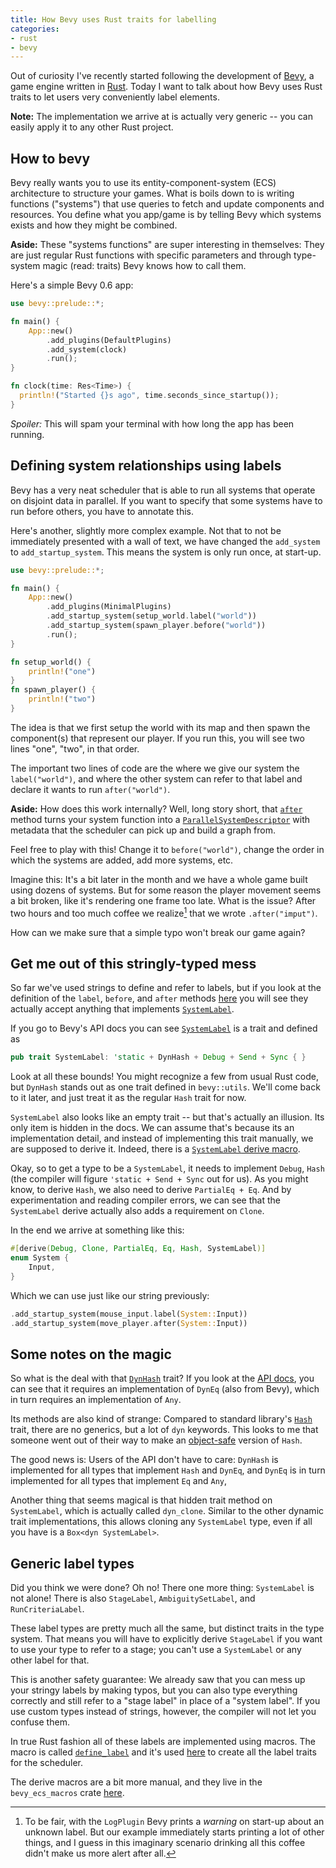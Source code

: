 ```yaml
---
title: How Bevy uses Rust traits for labelling
categories:
- rust
- bevy
---
```

Out of curiosity I've recently started following the development of [Bevy],
a game engine written in [Rust].
Today I want to talk about how Bevy uses Rust traits to let users very conveniently label elements.

**Note:** The implementation we arrive at is actually very generic
-- you can easily apply it to any other Rust project.


[Bevy]: https://bevyengine.org/
[Rust]: https://www.rust-lang.org/

## How to bevy

Bevy really wants you to use its entity-component-system (ECS) architecture
to structure your games.
What is boils down to is writing functions ("systems")
that use queries to fetch and update components and resources.
You define what you app/game is by telling Bevy which systems exists
and how they might be combined.

**Aside:** These "systems functions" are super interesting in themselves:
They are just regular Rust functions with specific parameters
and through type-system magic (read: traits) Bevy knows how to call them.

Here's a simple Bevy 0.6 app:

```rust
use bevy::prelude::*;

fn main() {
    App::new()
        .add_plugins(DefaultPlugins)
        .add_system(clock)
        .run();
}

fn clock(time: Res<Time>) {
  println!("Started {}s ago", time.seconds_since_startup());
}
```

*Spoiler:* This will spam your terminal with how long the app has been running.

## Defining system relationships using labels

Bevy has a very neat scheduler
that is able to run all systems that operate on disjoint data in parallel.
If you want to specify that some systems have to run before others,
you have to annotate this.

Here's another, slightly more complex example.
Not that to not be immediately presented with a wall of text,
we have changed the `add_system` to `add_startup_system`.
This means the system is only run once, at start-up.

```rust
use bevy::prelude::*;

fn main() {
    App::new()
        .add_plugins(MinimalPlugins)
        .add_startup_system(setup_world.label("world"))
        .add_startup_system(spawn_player.before("world"))
        .run();
}

fn setup_world() {
    println!("one")
}
fn spawn_player() {
    println!("two")
}
```

The idea is that we first setup the world with its map
and then spawn the component(s) that represent our player.
If you run this, you will see two lines "one", "two", in that order.

The important two lines of code are the where we give our system the `label("world")`,
and where the other system can refer to that label
and declare it wants to run `after("world")`.

**Aside:** How does this work internally?
Well, long story short, that [`after`][`ParallelSystemDescriptorCoercion`] method turns your system function into a [`ParallelSystemDescriptor`]
with metadata that the scheduler can pick up and build a graph from.

Feel free to play with this!
Change it to `before("world")`,
change the order in which the systems are added,
add more systems, etc.

Imagine this:
It's a bit later in the month and
we have a whole game built using dozens of systems.
But for some reason the player movement seems a bit broken,
like it's rendering one frame too late.
What is the issue?
After two hours and too much coffee we realize[^warn] that
we wrote `.after("imput")`.

How can we make sure that a simple typo won't break our game again?


[^warn]: To be fair, with the `LogPlugin` Bevy prints a *warning* on start-up about an unknown label.
But our example immediately starts printing a lot of other things,
and I guess in this imaginary scenario drinking all this coffee didn't make us more alert after all.


[`ParallelSystemDescriptorCoercion`]: https://docs.rs/bevy/0.6.0/bevy/ecs/schedule/trait.ParallelSystemDescriptorCoercion.html
[`ParallelSystemDescriptor`]: https://docs.rs/bevy/0.6.0/bevy/ecs/schedule/struct.ParallelSystemDescriptor.html

## Get me out of this stringly-typed mess

So far we've used strings to define and refer to labels,
but if you look at the definition of the `label`, `before`, and `after` methods [here][`ParallelSystemDescriptorCoercion`]
you will see they actually accept anything that implements [`SystemLabel`].

If you go to Bevy's API docs you can see [`SystemLabel`] is a trait and defined as 

```rust
pub trait SystemLabel: 'static + DynHash + Debug + Send + Sync { }
```

Look at all these bounds!
You might recognize a few from usual Rust code,
but `DynHash` stands out as one trait defined in `bevy::utils`.
We'll come back to it later, and just treat it as the regular `Hash` trait for now.

`SystemLabel` also looks like an empty trait -- but that's actually an illusion.
Its only item is hidden in the docs.
We can assume that's because its an implementation detail,
and instead of implementing this trait manually,
we are supposed to derive it.
Indeed, there is a [`SystemLabel` derive macro].

Okay, so to get a type to be a `SystemLabel`,
it needs to implement `Debug`, `Hash`
(the compiler will figure `'static + Send + Sync` out for us).
As you might know, to derive `Hash`, we also need to derive `PartialEq + Eq`.
And by experimentation and reading compiler errors,
we can see that the `SystemLabel` derive actually also adds a requirement on `Clone`.

In the end we arrive at something like this:

```rust
#[derive(Debug, Clone, PartialEq, Eq, Hash, SystemLabel)]
enum System {
    Input,
}
```

Which we can use just like our string previously:

```rust
.add_startup_system(mouse_input.label(System::Input))
.add_startup_system(move_player.after(System::Input))
```


[`SystemLabel`]: https://docs.rs/bevy/0.6.0/bevy/ecs/schedule/trait.SystemLabel.html
[`SystemLabel` derive macro]: https://docs.rs/bevy/0.6.0/bevy/ecs/schedule/derive.SystemLabel.html

## Some notes on the magic

So what is the deal with that [`DynHash`] trait?
If you look at the [API docs][`DynHash`],
you can see that it requires an implementation of `DynEq`
(also from Bevy),
which in turn requires an implementation of `Any`.

Its methods are also kind of strange:
Compared to standard library's [`Hash`] trait,
there are no generics, but a lot of `dyn` keywords.
This looks to me that someone went out of their way to make
an [object-safe] version of `Hash`.

The good news is: Users of the API don't have to care:
`DynHash` is implemented for all types that implement `Hash` and `DynEq`,
and `DynEq` is in turn implemented for all types that implement `Eq` and `Any`,

Another thing that seems magical is that hidden trait method on `SystemLabel`,
which is actually called `dyn_clone`.
Similar to the other dynamic trait implementations,
this allows cloning any `SystemLabel` type,
even if all you have is a `Box<dyn SystemLabel>`.


[`DynHash`]: https://docs.rs/bevy/0.6.0/bevy/utils/label/trait.DynHash.html
[`Hash`]: https://doc.rust-lang.org/1.57.0/core/hash/trait.Hash.html
[object-safe]: https://doc.rust-lang.org/book/ch17-02-trait-objects.html

## Generic label types

Did you think we were done?
Oh no! There one more thing:
`SystemLabel` is not alone!
There is also `StageLabel`, `AmbiguitySetLabel`, and `RunCriteriaLabel`.

These label types are pretty much all the same,
but distinct traits in the type system.
That means you will have to explicitly derive `StageLabel`
if you want to use your type to refer to a stage;
you can't use a `SystemLabel` or any other label for that.

This is another safety guarantee:
We already saw that you can mess up your stringy labels by making typos,
but you can also type everything correctly
and still refer to a "stage label" in place of a "system label".
If you use custom types instead of strings, however,
the compiler will not let you confuse them.

In true Rust fashion all of these labels are implemented using macros.
The macro is called [`define_label`]
and it's used [here][label.rs]
to create all the label traits for the scheduler.

The derive macros are a bit more manual,
and they live in the `bevy_ecs_macros` crate [here][macros].


[`define_label`]: https://docs.rs/bevy/0.6.0/bevy/utils/macro.define_label.html
[label.rs]: https://github.com/bevyengine/bevy/blob/e56685370ba82003af60a491667fac209a0f7897/crates/bevy_ecs/src/schedule/label.rs#L4-L7
[macros]: https://github.com/bevyengine/bevy/blob/8009af3879fcdb8bad70ee19b36f79100da5ea22/crates/bevy_ecs/macros/src/lib.rs#L429-L438

